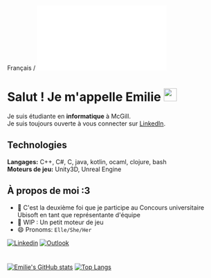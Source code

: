 Français / ![English](Readme.en.md)

# Salut ! Je m'appelle Emilie <img src="https://raw.githubusercontent.com/MartinHeinz/MartinHeinz/master/wave.gif" width="30px">

Je suis étudiante en **informatique** à McGill. <br>
Je suis toujours ouverte à vous connecter sur [LinkedIn](https://www.linkedin.com/in/emilie-h-c/).

## Technologies
**Langages:**  C++, C#, C, java, kotlin, ocaml, clojure, bash<br>
**Moteurs de jeu:** Unity3D, Unreal Engine<br>

## À propos de moi :3
- 🌱 C'est la deuxième foi que je participe au Concours universitaire Ubisoft en tant que représentante d'équipe
- 🤖 WIP : Un petit moteur de jeu
- 😄 Pronoms: `Elle/She/Her`


[![Linkedin](https://img.shields.io/badge/-LinkedIn-blue?style=flat&logo=Linkedin&logoColor=white&link=https://www.linkedin.com/in/emilie-h-c/)](https://www.linkedin.com/in/emilie-h-c/)
[![Outlook](https://img.shields.io/badge/-Courriel-84D7FF?style=flat&logo=Microsoft-Outlook&logoColor=white&link=mailto:emilie.hongjun.chen@mail.mcgill.ca)](mailto:emilie.hongjun.chen@mail.mcgill.ca)
# 
[![Emilie's GitHub stats](https://github-readme-stats.vercel.app/api?username=emiliehc&count_private=true&show_icons=true&theme=algolia)](https://github.com/anuraghazra/github-readme-stats)
[![Top Langs](https://github-readme-stats.vercel.app/api/top-langs/?username=emiliehc&count_private=false&show_icons=true&layout=compact&theme=algolia&langs_count=14)](https://github.com/anuraghazra/github-readme-stats)

